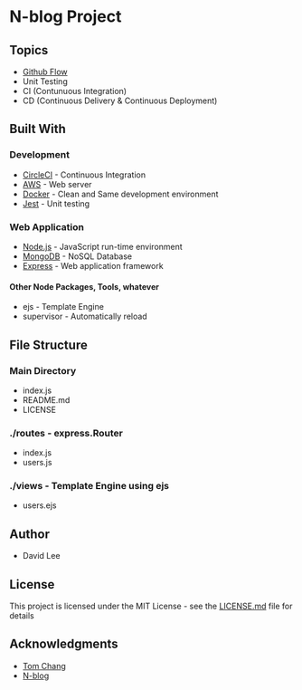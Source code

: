 # N-blog Project

## Topics
* [Github Flow](https://guides.github.com/introduction/flow/)
* Unit Testing
* CI (Contunuous Integration)
* CD (Continuous Delivery & Continuous Deployment)

## Built With
### Development
* [CircleCI](https://circleci.com) - Continuous Integration
* [AWS](https://aws.amazon.com) - Web server
* [Docker](https://www.docker.com) - Clean and Same development environment
* [Jest](https://facebook.github.io/jest/) - Unit testing

### Web Application
* [Node.js](https://nodejs.org/en/) - JavaScript run-time environment
* [MongoDB](https://www.mongodb.com) - NoSQL Database
* [Express](https://github.com/expressjs/express/) - Web application framework

#### Other Node Packages, Tools, whatever
* ejs - Template Engine
* supervisor - Automatically reload

## File Structure
### Main Directory
* index.js
* README.md
* LICENSE

### ./routes - express.Router
* index.js
* users.js

### ./views - Template Engine using ejs
* users.ejs

## Author
* David Lee

## License
This project is licensed under the MIT License - see the [LICENSE.md](LICENSE.md) file for details

## Acknowledgments
* [Tom Chang](https://github.com/trylovetom)
* [N-blog](https://github.com/nswbmw/N-blog)
